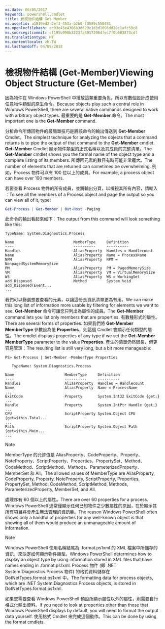 ```yaml
---
ms.date: 06/05/2017
keywords: powershell,cmdlet
title: 檢視物件結構 Get Member
ms.assetid: a1819ed2-2ef3-453a-b2b0-f3589c550481
ms.openlocfilehash: cc93e45e4306b3d623c1d3d1096dd20c1afc59c8
ms.sourcegitcommit: cf195b090b3223fa4917206dfec7f0b603873cdf
ms.translationtype: HT
ms.contentlocale: zh-TW
ms.lasthandoff: 04/09/2018
---
```

# <a name="viewing-object-structure-get-member"></a><span data-ttu-id="d1401-103">檢視物件結構 (Get-Member)</span><span class="sxs-lookup"><span data-stu-id="d1401-103">Viewing Object Structure (Get-Member)</span></span>

<span data-ttu-id="d1401-104">因為物件在 Windows PowerShell 中播放這類重要角色，所以有數個設計成使用任意物件類型的原生命令。</span><span class="sxs-lookup"><span data-stu-id="d1401-104">Because objects play such a central role in Windows PowerShell, there are several native commands designed to work with arbitrary object types.</span></span> <span data-ttu-id="d1401-105">最重要的是 **Get-Member** 命令。</span><span class="sxs-lookup"><span data-stu-id="d1401-105">The most important one is the **Get-Member** command.</span></span>

<span data-ttu-id="d1401-106">分析命令所傳回物件的最簡單技巧是將該命令的輸出傳送到 **Get-Member** Cmdlet。</span><span class="sxs-lookup"><span data-stu-id="d1401-106">The simplest technique for analyzing the objects that a command returns is to pipe the output of that command to the **Get-Member** cmdlet.</span></span> <span data-ttu-id="d1401-107">**Get-Member** Cmdlet 顯示物件類型的正式名稱以及其成員的完整清單。</span><span class="sxs-lookup"><span data-stu-id="d1401-107">The **Get-Member** cmdlet shows you the formal name of the object type and a complete listing of its members.</span></span> <span data-ttu-id="d1401-108">所傳回元素的數目有時可能非常龐大。</span><span class="sxs-lookup"><span data-stu-id="d1401-108">The number of elements that are returned can sometimes be overwhelming.</span></span> <span data-ttu-id="d1401-109">例如，Process 物件可以有 100 位以上的成員。</span><span class="sxs-lookup"><span data-stu-id="d1401-109">For example, a process object can have over 100 members.</span></span>

<span data-ttu-id="d1401-110">若要查看 Process 物件的所有成員，並將輸出分頁，以檢視其所有內容，請輸入︰</span><span class="sxs-lookup"><span data-stu-id="d1401-110">To see all the members of a Process object and page the output so you can view all of it, type:</span></span>

```powershell
Get-Process | Get-Member | Out-Host -Paging
```

<span data-ttu-id="d1401-111">此命令的輸出看起來如下︰</span><span class="sxs-lookup"><span data-stu-id="d1401-111">The output from this command will look something like this:</span></span>

```output
TypeName: System.Diagnostics.Process

Name                           MemberType     Definition
----                           ----------     ----------
Handles                        AliasProperty  Handles = Handlecount
Name                           AliasProperty  Name = ProcessName
NPM                            AliasProperty  NPM = NonpagedSystemMemorySize
PM                             AliasProperty  PM = PagedMemorySize
VM                             AliasProperty  VM = VirtualMemorySize
WS                             AliasProperty  WS = WorkingSet
add_Disposed                   Method         System.Void add_Disposed(Event...
...
```

<span data-ttu-id="d1401-112">我們可以篩選想要查看的元素，以讓這份長資訊清單更為有用。</span><span class="sxs-lookup"><span data-stu-id="d1401-112">We can make this long list of information more usable by filtering for elements we want to see.</span></span> <span data-ttu-id="d1401-113">**Get-Member** 命令可讓您只列出為屬性的成員。</span><span class="sxs-lookup"><span data-stu-id="d1401-113">The **Get-Member** command lets you list only members that are properties.</span></span> <span data-ttu-id="d1401-114">有數種形式的屬性。</span><span class="sxs-lookup"><span data-stu-id="d1401-114">There are several forms of properties.</span></span> <span data-ttu-id="d1401-115">如果我們將 **Get-Member MemberType** 參數設為值 **Properties**，則這個 Cmdlet 會顯示任何類型的屬性。</span><span class="sxs-lookup"><span data-stu-id="d1401-115">The cmdlet displays properties of any type if we set the **Get-Member MemberType** parameter to the value **Properties**.</span></span> <span data-ttu-id="d1401-116">產生的清單仍然很長，但更容易管理︰</span><span class="sxs-lookup"><span data-stu-id="d1401-116">The resulting list is still very long, but a bit more manageable:</span></span>

```
PS> Get-Process | Get-Member -MemberType Properties

   TypeName: System.Diagnostics.Process

Name                       MemberType     Definition
----                       ----------     ----------
Handles                    AliasProperty  Handles = Handlecount
Name                       AliasProperty  Name = ProcessName
...
ExitCode                   Property       System.Int32 ExitCode {get;}
...
Handle                     Property       System.IntPtr Handle {get;}
...
CPU                        ScriptProperty System.Object CPU {get=$this.Total...
...
Path                       ScriptProperty System.Object Path {get=$this.Main...
...
```

> [!NOTE]
> <span data-ttu-id="d1401-117">MemberType 的允許值是 AliasProperty、CodeProperty、Property、NoteProperty、ScriptProperty、Properties、PropertySet、Method、CodeMethod、ScriptMethod、Methods、ParameterizedProperty、MemberSet 和 All。</span><span class="sxs-lookup"><span data-stu-id="d1401-117">The allowed values of MemberType are AliasProperty, CodeProperty, Property, NoteProperty, ScriptProperty, Properties, PropertySet, Method, CodeMethod, ScriptMethod, Methods, ParameterizedProperty, MemberSet, and All.</span></span>

<span data-ttu-id="d1401-118">處理序有 60 個以上的屬性。</span><span class="sxs-lookup"><span data-stu-id="d1401-118">There are over 60 properties for a process.</span></span> <span data-ttu-id="d1401-119">Windows PowerShell 通常僅顯示任何已知物件之少數屬性的原因，在於顯示其所有項目將會產生無法管理的資訊量。</span><span class="sxs-lookup"><span data-stu-id="d1401-119">The reason Windows PowerShell often shows only a handful of properties for any well-known object is that showing all of them would produce an unmanageable amount of information.</span></span>

> [!NOTE]
> <span data-ttu-id="d1401-120">Windows PowerShell 使用名稱結尾為 .format.ps1xml 的 XML 檔案中所儲存的資訊，來決定如何顯示物件類型。</span><span class="sxs-lookup"><span data-stu-id="d1401-120">Windows PowerShell determines how to display an object type by using information stored in XML files that have names ending in .format.ps1xml.</span></span> <span data-ttu-id="d1401-121">Process 物件 (即 .NET System.Diagnostics.Process 物件) 的格式資料儲存在 DotNetTypes.format.ps1xml 中。</span><span class="sxs-lookup"><span data-stu-id="d1401-121">The formatting data for process objects, which are .NET System.Diagnostics.Process objects, is stored in DotNetTypes.format.ps1xml.</span></span>

<span data-ttu-id="d1401-122">如果您需要查看 Windows PowerShell 預設所顯示屬性以外的屬性，則需要自行格式化輸出資料。</span><span class="sxs-lookup"><span data-stu-id="d1401-122">If you need to look at properties other than those that Windows PowerShell displays by default, you will need to format the output data yourself.</span></span> <span data-ttu-id="d1401-123">使用格式 Cmdlet 來完成這個動作。</span><span class="sxs-lookup"><span data-stu-id="d1401-123">This can be done by using the format cmdlets.</span></span>